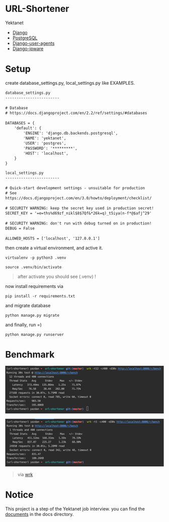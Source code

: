 # URL-Shortener
Yektanet

- [Django](https://github.com/django/django)
- [PostgreSQL](https://www.postgresql.org)
- [Django-user-agents](https://github.com/selwin/django-user_agents)
- [Django-ipware](https://github.com/un33k/django-ipware)

# Setup
create database_settings.py, local_settings.py like EXAMPLES.

````
database_settings.py
------------------------

# Database
# https://docs.djangoproject.com/en/2.2/ref/settings/#databases

DATABASES = {
    'default': {
        'ENGINE': 'django.db.backends.postgresql',
        'NAME': 'yektanet',
        'USER': 'postgres',
        'PASSWORD': '*********',
        'HOST': 'localhost',
    }
}

````

````
local_settings.py
------------------------

# Quick-start development settings - unsuitable for production
# See https://docs.djangoproject.com/en/3.0/howto/deployment/checklist/

# SECURITY WARNING: keep the secret key used in production secret!
SECRET_KEY = '=e=ths%d69zf_nikl$8$7Qf&*26k=q)_t5iya(n-f*@$afj^29'

# SECURITY WARNING: don't run with debug turned on in production!
DEBUG = False

ALLOWED_HOSTS = ['localhost', '127.0.0.1']

````

then create a virtual environment, and active it.

````
virtualenv -p python3 .venv
````
````
source .venv/bin/activate
````
> after activate you should see (.venv) !

now install requirements via
````
pip install -r requirements.txt
````
and migrate database
````
python manage.py migrate
````
and finally, run =)
````
python manage.py runserver
````


# Benchmark
![Image description](docs/benchmark_0.png)

![Image description](docs/benchmark_1.jpg)

> via [wrk](https://github.com/wg/wrk)

# Notice
This project is a step of the Yektanet job interview.
you can find the [documents](docs/Software%20Engineer%20Interview%20Task.pdf) in the docs directory.

